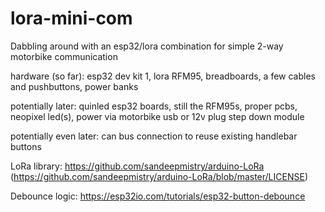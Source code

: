 # lora-mini-com
Dabbling around with an esp32/lora combination for simple 2-way motorbike communication

hardware (so far):
esp32 dev kit 1,
lora RFM95,
breadboards, a few cables and pushbuttons,
power banks

potentially later:
quinled esp32 boards,
still the RFM95s,
proper pcbs,
neopixel led(s),
power via motorbike usb or 12v plug step down module

potentially even later:
can bus connection to reuse existing handlebar buttons

LoRa library: https://github.com/sandeepmistry/arduino-LoRa (https://github.com/sandeepmistry/arduino-LoRa/blob/master/LICENSE)

Debounce logic: https://esp32io.com/tutorials/esp32-button-debounce
